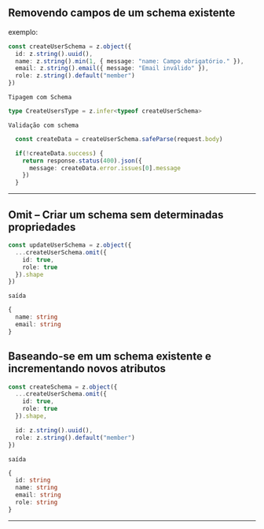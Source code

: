 ## Removendo campos de um schema existente

exemplo:

````ts
const createUserSchema = z.object({
  id: z.string().uuid(),
  name: z.string().min(1, { message: "name: Campo obrigatório." }),
  email: z.string().email({ message: "Email inválido" }),
  role: z.string().default("member")
})
````

`Tipagem com Schema`

````ts
type CreateUsersType = z.infer<typeof createUserSchema>
````

`Validação com schema`

````ts
  const createData = createUserSchema.safeParse(request.body)

  if(!createData.success) {
    return response.status(400).json({ 
      message: createData.error.issues[0].message 
    })
  }
````

----

## Omit – Criar um schema sem determinadas propriedades

````ts
const updateUserSchema = z.object({
  ...createUserSchema.omit({
    id: true,
    role: true
  }).shape
})
````

`saída`

````ts
{
  name: string
  email: string
}
````

## Baseando-se em um schema existente e incrementando novos atributos

````ts
const createSchema = z.object({
  ...createUserSchema.omit({
    id: true,
    role: true
  }).shape,

  id: z.string().uuid(),
  role: z.string().default("member")
})
````

`saída`

````ts
{
  id: string
  name: string
  email: string
  role: string
}
````

----